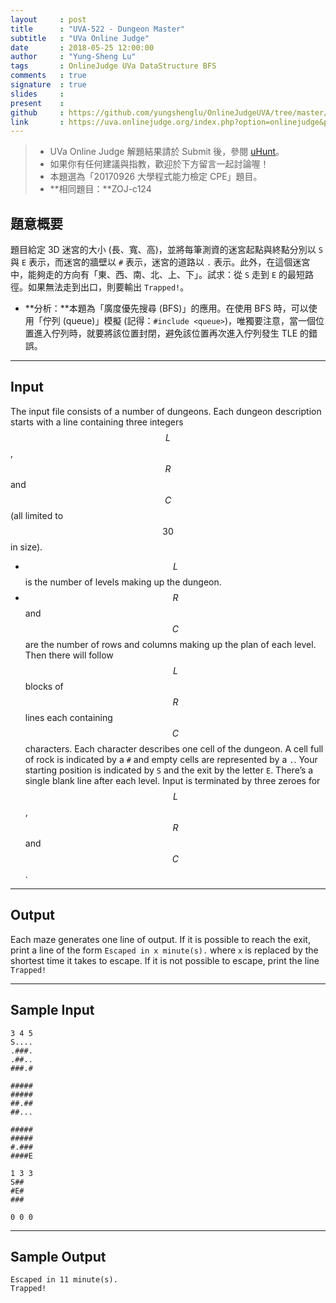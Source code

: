 ```yaml
---
layout     : post
title      : "UVA-522 - Dungeon Master"
subtitle   : "UVa Online Judge"
date       : 2018-05-25 12:00:00
author     : "Yung-Sheng Lu"
tags       : OnlineJudge UVa DataStructure BFS
comments   : true
signature  : true
slides     : 
present    :
github     : https://github.com/yungshenglu/OnlineJudgeUVA/tree/master/UVA-532
link       : https://uva.onlinejudge.org/index.php?option=onlinejudge&page=show_problem&problem=473
---
```


> * UVa Online Judge 解題結果請於 Submit 後，參閱 [uHunt](https://uhunt.onlinejudge.org/)。
> * 如果你有任何建議與指教，歡迎於下方留言一起討論喔！
> * 本題選為「20170926 大學程式能力檢定 CPE」題目。
> * **相同題目：**ZOJ-c124

## 題意概要

題目給定 3D 迷宮的大小 (長、寬、高)，並將每筆測資的迷宮起點與終點分別以 `S` 與 `E` 表示，而迷宮的牆壁以 `#` 表示，迷宮的道路以 `.` 表示。此外，在這個迷宮中，能夠走的方向有「東、西、南、北、上、下」。試求：從 `S` 走到 `E` 的最短路徑。如果無法走到出口，則要輸出 `Trapped!`。
* **分析：**本題為「廣度優先搜尋 (BFS)」的應用。在使用 BFS 時，可以使用「佇列 (queue)」模擬 (記得：`#include <queue>`)，唯獨要注意，當一個位置進入佇列時，就要將該位置封閉，避免該位置再次進入佇列發生 TLE 的錯誤。

---
## Input

The input file consists of a number of dungeons. Each dungeon description starts with a line containing three integers $$L$$, $$R$$ and $$C$$ (all limited to $$30$$ in size).
* $$L$$ is the number of levels making up the dungeon.
* $$R$$ and $$C$$ are the number of rows and columns making up the plan of each level.
Then there will follow $$L$$ blocks of $$R$$ lines each containing $$C$$ characters. Each character describes one cell of the dungeon. A cell full of rock is indicated by a `#` and empty cells are represented by a `.`. Your starting position is indicated by `S` and the exit by the letter `E`. There’s a single blank line after each level. Input is terminated by three zeroes for $$L$$, $$R$$ and $$C$$.

---
## Output

Each maze generates one line of output. If it is possible to reach the exit, print a line of the form
`Escaped in x minute(s).`
where `x` is replaced by the shortest time it takes to escape.
If it is not possible to escape, print the line
`Trapped!`

---
## Sample Input

```
3 4 5
S....
.###.
.##..
###.#

#####
#####
##.##
##...

#####
#####
#.###
####E

1 3 3
S##
#E#
###

0 0 0
```

---
## Sample Output

```
Escaped in 11 minute(s).
Trapped!
```